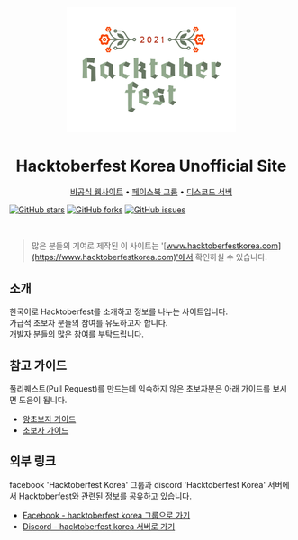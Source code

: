 <div align="center">
  <img src="./docs/assets/Hacktoberfest_final_2color-10 copy.png" width="300"/>
  <h1>
    Hacktoberfest Korea Unofficial Site
  </h1>
  <a href="https://www.hacktoberfestkorea.com/">비공식 웹사이트</a> •
  <a href="https://www.facebook.com/groups/788404381916128">페이스북 그룹</a> •
  <a href="https://discord.gg/BD3V3NC">디스코드 서버</a>
</div>

[![GitHub stars](https://img.shields.io/github/stars/phg98/hacktoberfestkorea)](https://github.com/phg98/hacktoberfestkorea/stargazers)
[![GitHub forks](https://img.shields.io/github/forks/phg98/hacktoberfestkorea)](https://github.com/phg98/hacktoberfestkorea/network)
[![GitHub issues](https://img.shields.io/github/issues/phg98/hacktoberfestkorea)](https://github.com/phg98/hacktoberfestkorea/issues)

<br />

> 많은 분들의 기여로 제작된 이 사이트는 '[www.hacktoberfestkorea.com](https://www.hacktoberfestkorea.com)'에서 확인하실 수 있습니다.

## 소개
한국어로 Hacktoberfest를 소개하고 정보를 나누는 사이트입니다.\
가급적 초보자 분들의 참여를 유도하고자 합니다.\
개발자 분들의 많은 참여를 부탁드립니다.

## 참고 가이드
풀리퀘스트(Pull Request)를 만드는데 익숙하지 않은 초보자분은 아래 가이드를 보시면 도움이 됩니다.

* [왕초보자 가이드](https://www.hacktoberfestkorea.com/super_beginners_guide/)
* [초보자 가이드](https://www.hacktoberfestkorea.com/beginners_guide/)

## 외부 링크
facebook 'Hacktoberfest Korea' 그룹과 discord 'Hacktoberfest Korea' 서버에서 Hacktoberfest와 관련된 정보를 공유하고 있습니다.
* [Facebook - hacktoberfest korea 그룹으로 가기](https://www.facebook.com/groups/788404381916128/?ref=share)
* [Discord - hacktoberfest korea 서버로 가기](https://discord.gg/BD3V3NC)
